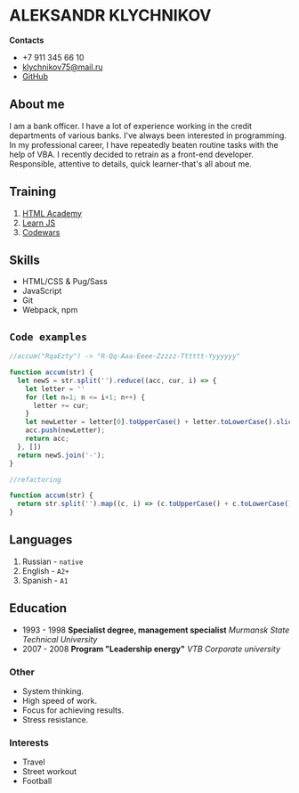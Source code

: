 # ALEKSANDR KLYCHNIKOV

**Contacts**

* +7 911 345 66 10
* [klychnikov75@mail.ru](mailto:klychnikov75@mail.ru)
* [GitHub](https://github.com/AlexandrKlychnikov)

## About me

I am a bank officer. I have a lot of experience working in the credit departments of various banks.
I've always been interested in programming. In my professional career, 
I have repeatedly beaten routine tasks with the help of VBA.
I recently decided to retrain as a front-end developer. 
Responsible, attentive to details, quick learner-that's all about me.

## Training

1. [HTML Academy](https://htmlacademy.ru/)
2. [Learn JS](https://learn.javascript.ru/)
3. [Codewars](https://www.codewars.com/)

## Skills

* HTML/CSS & Pug/Sass
* JavaScript
* Git
* Webpack, npm

## `Code examples`   

``` javascript
//accum("RqaEzty") -> "R-Qq-Aaa-Eeee-Zzzzz-Tttttt-Yyyyyyy"

function accum(str) {
  let newS = str.split('').reduce((acc, cur, i) => {
    let letter = ''
    for (let n=1; n <= i+1; n++) {
      letter += cur; 
    } 
    let newLetter = letter[0].toUpperCase() + letter.toLowerCase().slice(1)
    acc.push(newLetter);
    return acc;
  }, [])
  return newS.join('-');
}

//refactoring

function accum(str) {
  return str.split('').map((c, i) => (c.toUpperCase() + c.toLowerCase().repeat(i))).join('-');
}
```
## Languages

1. Russian - `native`
2. English - `A2+`
3. Spanish - `A1`


## Education

* 1993 - 1998 **Specialist degree, management specialist**
    *Murmansk State Technical University*
* 2007 - 2008 **Program "Leadership energy"**
    *VTB Corporate university*

### Other

* System thinking.
* High speed of work. 
* Focus for achieving results.
* Stress resistance.

### Interests

* Travel
* Street workout
* Football
